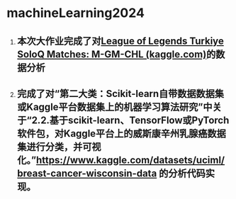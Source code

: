 # machineLearning2024 

1. ## 本次大作业完成了对[League of Legends Turkiye SoloQ Matches: M-GM-CHL (kaggle.com)](https://www.kaggle.com/datasets/huseyinbattal/league-of-legends-turkiye-soloq-matches-m-gm-chl)的数据分析

2. ## 完成了对“第二大类：Scikit-learn自带数据数据集或Kaggle平台数据集上的机器学习算法研究”中关于“**2.2.基于scikit-learn、TensorFlow或PyTorch软件包，对Kaggle平台上的威斯康辛州乳腺癌数据集进行分类，并可视化。**”**https://www.kaggle.com/datasets/uciml/breast-cancer-wisconsin-data**  的分析代码实现。
